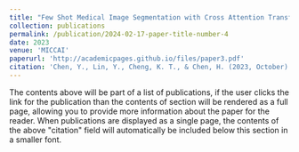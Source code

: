 ```yaml
---
title: "Few Shot Medical Image Segmentation with Cross Attention Transformer"
collection: publications
permalink: /publication/2024-02-17-paper-title-number-4
date: 2023
venue: 'MICCAI'
paperurl: 'http://academicpages.github.io/files/paper3.pdf'
citation: 'Chen, Y., Lin, Y., Cheng, K. T., & Chen, H. (2023, October). Few Shot Medical Image Segmentation with Cross Attention Transformer. In International Conference on Medical Image Computing and Computer-Assisted Intervention (pp. 233-243). Cham: Springer Nature Switzerland.'
---
```


The contents above will be part of a list of publications, if the user clicks the link for the publication than the contents of section will be rendered as a full page, allowing you to provide more information about the paper for the reader. When publications are displayed as a single page, the contents of the above "citation" field will automatically be included below this section in a smaller font.
